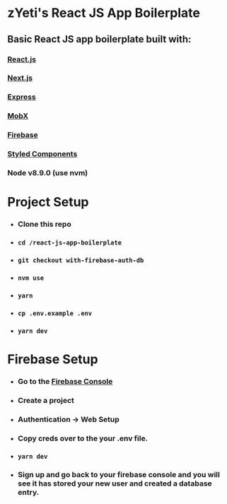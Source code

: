 # zYeti's React JS App Boilerplate

## Basic React JS app boilerplate built with:

### [React.js](https://github.com/facebook/react/)

### [Next.js](https://github.com/zeit/next.js)

### [Express](https://github.com/expressjs/express)

### [MobX](https://github.com/mobxjs/mobx)

### [Firebase](https://firebase.google.com/docs/?authuser=0)

### [Styled Components](https://github.com/styled-components/styled-components)

### Node v8.9.0 (use nvm)

# Project Setup

- ### Clone this repo
- ### `cd /react-js-app-boilerplate`
- ### `git checkout with-firebase-auth-db`
- ### `nvm use`
- ### `yarn`
- ### `cp .env.example .env`
- ### `yarn dev`

# Firebase Setup

- ### Go to the [Firebase Console](https://console.firebase.google.com/)
- ### Create a project
- ### Authentication -> Web Setup
- ### Copy creds over to the your .env file.
- ### `yarn dev`
- ### Sign up and go back to your firebase console and you will see it has stored your new user and created a database entry.
